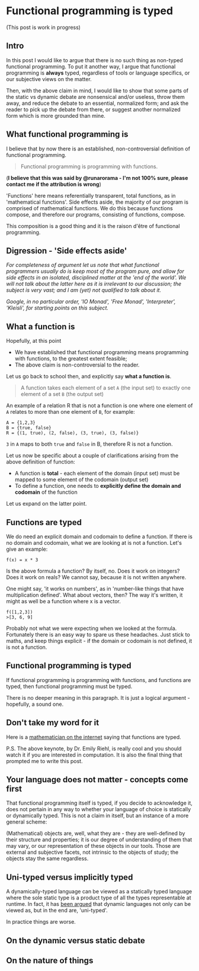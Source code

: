 # Functional programming is typed
(This post is work in progress)

## Intro

In this post I would like to argue that there is no such thing as non-typed functional programming.
To put it another way, I argue that functional programming is **always** typed, regardless of tools or language
specifics, or our subjective views on the matter.

Then, with the above claim in mind, I would like to show that some parts of the static vs dynamic debate are
nonsensical and/or useless, throw them away, and reduce the debate to an essential, normalized form; and ask
the reader to pick up the debate from there, or suggest another normalized form which is more grounded than mine.



## What functional programming is

I believe that by now there is an established, non-controversial definition of functional programming.

> Functional programming is programming with functions.

(**I believe that this was said by @runarorama - I'm not 100% sure, please contact me if
the attribution is wrong**)

'Functions' here means referentially transparent, total functions, as in 'mathematical functions'.
Side effects aside, the majority of our program is comprised of mathematical functions. We do this
because functions compose, and therefore our programs, consisting of functions, compose. 

This composition is a good thing and it is the raison d'être of functional programming.


## Digression - 'Side effects aside'
*For completeness of argument let us note that what functional programmers usually do is keep most of the program pure,
and allow for side effects in an isolated, disciplined matter at the 'end of the world'. We will not talk about the latter
here as it is irrelevant to our discussion; the subject is very vast; and I am (yet) not qualified to 
talk about it.*

*Google, in no particular order, 'IO Monad', 'Free Monad', 'Interpreter',
'Kleisli', for starting points on this subject.*

## What a function is

Hopefully, at this point
- We have established that functional programming means programming with functions, to the greatest extent feasible;
- The above claim is non-controversial to the reader.

Let us go back to school then, and explicitly say **what a function is**.

> A function takes each element of a set `A` (the input set) to exactly one element of a set `B` (the output set)

An example of a relation R that is not a function is one where one element of `A` relates to more than one element of `B`,
for example:

```
A = {1,2,3}
B = {true, false}
R = {(1, true), (2, false), (3, true), (3, false)}
```
`3` in `A` maps to both `true` and `false` in B, therefore R is not a function.

Let us now be specific about a couple of clarifications arising from the above definition of function:
- A function is **total** - each element of the domain (input set) must be mapped to some element of the codomain (output set)
- To define a function, one needs to **explicitly define the domain and codomain** of the function

Let us expand on the latter point.

## Functions are typed

We do need an explicit domain and codomain to define a function. If there is no domain and codomain, what we are
looking at is not a function. Let's give an example:

```
f(x) = x * 3
```

Is the above formula a function? By itself, no. Does it work on integers? Does it work on reals?
We cannot say, because it is not written anywhere.

One might say, 'it works on numbers', as in 'number-like things that have multiplication defined'. 
What about vectors, then? The way it's written, it might as well be a function where x is a vector.

```
f([1,2,3])
>[3, 6, 9]
```

Probably not what we were expecting when we looked at the formula.
Fortunately there is an easy way to spare us these headaches. Just stick to maths, and keep things explicit - 
if the domain or codomain is not defined, it is not a function.

## Functional programming is typed

If functional programming is programming with functions, and functions are typed, then 
functional programming must be typed.

There is no deeper meaning in this paragraph. It is just a logical argument - hopefully, a sound one.

## Don't take my word for it

Here is a [mathematician on the internet](https://youtu.be/6t6bsWVOIzs?t=428) saying that functions are typed.

P.S. The above keynote, by Dr. Emily Riehl, is really cool and you should watch it if you are interested in computation. It is also
the final thing that prompted me to write this post.


## Your language does not matter - concepts come first

That functional programming itself is typed, if you decide to acknowledge it, does not pertain in any way to whether your
language of choice is statically or dynamically typed. This is not a claim in itself, but an instance of a more
general scheme:

(Mathematical) objects are, well, what they are - they are well-defined by their structure and properties;
it is our degree of understanding of them that may vary, or our representation of these objects in our tools.
Those are external and subjective facets, not intrinsic to the objects of study; the objects stay the same regardless.


## Uni-typed versus implicitly typed

A dynamically-typed language can be viewed as a statically typed language where the sole static type is
a product type of all the types representable at runtime. In fact, it has
[been argued](https://existentialtype.wordpress.com/2011/03/19/dynamic-languages-are-static-languages/)
that dynamic languages not only can be viewed as, but in the end are, 'uni-typed'.

In practice things are worse.




## On the dynamic versus static debate

## On the nature of things



  



